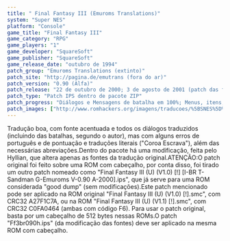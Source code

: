 ```yaml
---
title: " Final Fantasy III (Emuroms Translations)"
system: "Super NES"
platform: "Console"
game_title: "Final Fantasy III"
game_category: "RPG"
game_players: "1"
game_developer: "SquareSoft"
game_publisher: "SquareSoft"
game_release_date: "outubro de 1994"
patch_group: "Emuroms Translations (extinto)"
patch_site: "http://pagina.de/emutrans (fora do ar)"
patch_version: "0.90 (Alfa)"
patch_release: "22 de outubro de 2000; 3 de agosto de 2001 (patch das fontes)"
patch_type: "Patch IPS dentro de pacote ZIP"
patch_progress: "Diálogos e Mensagens de batalha em 100%; Menus, itens, magias, técnicas em 99%; Inimigos, armas, armaduras, etc em 0%"
patch_images: ["http://www.romhackers.org/imagens/traducoes/%5BSNES%5D%20Final%20Fantasy%20III%20-%20Emuroms,%20GTP%20e%20Portrad%20-%201.png","http://www.romhackers.org/imagens/traducoes/%5BSNES%5D%20Final%20Fantasy%20III%20-%20Emuroms%20-%202.png","http://www.romhackers.org/imagens/traducoes/%5BSNES%5D%20Final%20Fantasy%20III%20-%20Emuroms%20-%203.png"]
---
```

Tradução boa, com fonte acentuada e todos os diálogos traduzidos (incluindo das batalhas, segundo o autor), mas com alguns erros de português e de pontuação e traduções literais ("Coroa Escrava"), além das necessárias abreviações.Dentro do pacote há uma modificação, feita pelo Hyllian, que altera apenas as fontes da tradução original.ATENÇÃO:O patch original foi feito sobre uma ROM com cabeçalho, por conta disso, foi tirado um outro patch nomeado como "Final Fantasy III (U) (V1.0) [!] [I-BR T-Sandman G-Emuroms V-0.90 A-2000].ips", que já serve para uma ROM considerada "good dump" (sem modificações).Este patch mencionado pode ser aplicado na ROM original "Final Fantasy III (U) (V1.0) [!].smc", com CRC32 A27F1C7A, ou na ROM "Final Fantasy III (U) (V1.1) [!].smc", com CRC32 C0FA0464 (ambas com código F6). Para usar o patch original, basta por um cabeçalho de 512 bytes nessas ROMs.O patch "Ff3br090h.ips" (da modificação das fontes) deve ser aplicado na mesma ROM com cabeçalho.